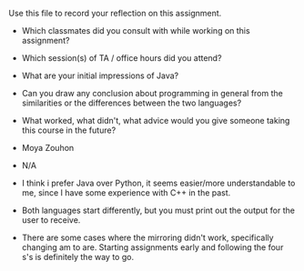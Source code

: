 Use this file to record your reflection on this assignment.

- Which classmates did you consult with while working on this assignment?
- Which session(s) of TA / office hours did you attend?
- What are your initial impressions of Java? 
- Can you draw any conclusion about programming in general from the similarities or the differences between the two languages? 
- What worked, what didn't, what advice would you give someone taking this course in the future?


- Moya Zouhon
- N/A
- I think i prefer Java over Python, it seems easier/more understandable to me, since I have some experience with C++ in the past.
- Both languages start differently, but you must print out the output for the user to receive.
- There are some cases where the mirroring didn't work, specifically changing am to are. Starting assignments early and following the four s's is definitely the way to go.